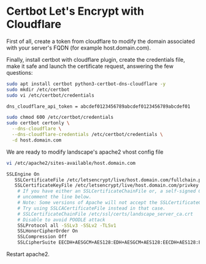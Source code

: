 # Certbot Let's Encrypt with Cloudflare

First of all, create a token from cloudflare to modify the domain associated with your server's FQDN (for example host.domain.com).

Finally, install certbot with cloudflare plugin, create the credentials file, make it safe and launch the certificate request, answering the few questions:

```bash
sudo apt install certbot python3-certbot-dns-cloudflare -y
sudo mkdir /etc/certbot
sudo vi /etc/certbot/credentials
```

```bash
dns_cloudflare_api_token = abcdef0123456789abcdef0123456789abcdef01
```

```bash
sudo chmod 600 /etc/certbot/credentials
sudo certbot certonly \
  --dns-cloudflare \
  --dns-cloudflare-credentials /etc/certbot/credentials \
  -d host.domain.com
```

We are ready to modify landscape's apache2 vhost config file

```bash
vi /etc/apache2/sites-available/host.domain.com
```

```bash
SSLEngine On
   SSLCertificateFile /etc/letsencrypt/live/host.domain.com/fullchain.pem
   SSLCertificateKeyFile /etc/letsencrypt/live/host.domain.com/privkey.pem
    # If you have either an SSLCertificateChainFile or, a self-signed CA signed certificate
    # uncomment the line below.
    # Note: Some versions of Apache will not accept the SSLCertificateChainFile directive.
    # Try using SSLCACertificateFile instead in that case.
    # SSLCertificateChainFile /etc/ssl/certs/landscape_server_ca.crt
    # Disable to avoid POODLE attack
    SSLProtocol all -SSLv3 -SSLv2 -TLSv1
    SSLHonorCipherOrder On
    SSLCompression Off
    SSLCipherSuite EECDH+AESGCM+AES128:EDH+AESGCM+AES128:EECDH+AES128:EDH+AES128:ECDH+AESGCM+AES128:aRSA+AESGCM+AES128:ECDH+AES128:DH+AES128:aRSA+AES128:EECDH+AESGCM:EDH+AESGCM:EECDH:EDH:ECDH+AESGCM:aRSA+AESGCM:ECDH:DH:aRSA:HIGH:!MEDIUM:!aNULL:!NULL:!LOW:!3DES:!DSS:!EXP:!PSK:!SRP:!CAMELLIA:!DHE-RSA-AES128-SHA:!DHE-RSA-AES256-SHA:!aECDH
```

Restart apache2.
